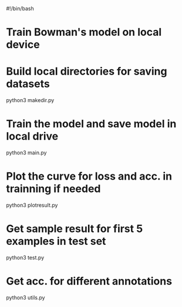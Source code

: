 #!/bin/bash

# Train Bowman's model on local device

# Build local directories for saving datasets
python3 makedir.py

# Train the model and save model in local drive
python3 main.py
# Plot the curve for loss and acc. in trainning if needed
python3 plotresult.py


# Get sample result for first 5 examples in test set
python3 test.py
# Get acc. for different annotations
python3 utils.py